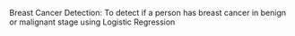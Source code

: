 Breast Cancer Detection:
To detect if a person has breast cancer in benign or malignant stage using Logistic Regression
